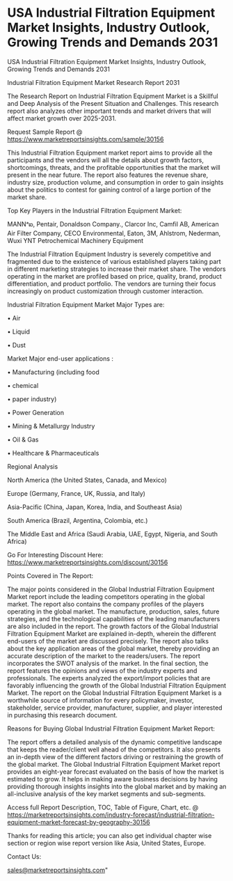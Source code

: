 # USA Industrial Filtration Equipment Market Insights, Industry Outlook, Growing Trends and Demands 2031
USA Industrial Filtration Equipment Market Insights, Industry Outlook, Growing Trends and Demands 2031

Industrial Filtration Equipment Market Research Report 2031

The Research Report on Industrial Filtration Equipment Market is a Skillful and Deep Analysis of the Present Situation and Challenges. This research report also analyzes other important trends and market drivers that will affect market growth over 2025-2031.

Request Sample Report @ https://www.marketreportsinsights.com/sample/30156

This Industrial Filtration Equipment market report aims to provide all the participants and the vendors will all the details about growth factors, shortcomings, threats, and the profitable opportunities that the market will present in the near future. The report also features the revenue share, industry size, production volume, and consumption in order to gain insights about the politics to contest for gaining control of a large portion of the market share.

Top Key Players in the Industrial Filtration Equipment Market:

MANNᵃఐ, Pentair, Donaldson Company., Clarcor Inc, Camfil AB, American Air Filter Company, CECO Environmental, Eaton, 3M, Ahlstrom, Nederman, Wuxi YNT Petrochemical Machinery Equipment

The Industrial Filtration Equipment Industry is severely competitive and fragmented due to the existence of various established players taking part in different marketing strategies to increase their market share. The vendors operating in the market are profiled based on price, quality, brand, product differentiation, and product portfolio. The vendors are turning their focus increasingly on product customization through customer interaction.

Industrial Filtration Equipment Market Major Types are:

• Air

• Liquid

• Dust

Market Major end-user applications :

• Manufacturing (including food

• chemical

• paper industry)

• Power Generation

• Mining & Metallurgy Industry

• Oil & Gas

• Healthcare & Pharmaceuticals

Regional Analysis

North America (the United States, Canada, and Mexico)

Europe (Germany, France, UK, Russia, and Italy)

Asia-Pacific (China, Japan, Korea, India, and Southeast Asia)

South America (Brazil, Argentina, Colombia, etc.)

The Middle East and Africa (Saudi Arabia, UAE, Egypt, Nigeria, and South Africa)

Go For Interesting Discount Here: https://www.marketreportsinsights.com/discount/30156

Points Covered in The Report:

The major points considered in the Global Industrial Filtration Equipment Market report include the leading competitors operating in the global market.
The report also contains the company profiles of the players operating in the global market.
The manufacture, production, sales, future strategies, and the technological capabilities of the leading manufacturers are also included in the report.
The growth factors of the Global Industrial Filtration Equipment Market are explained in-depth, wherein the different end-users of the market are discussed precisely.
The report also talks about the key application areas of the global market, thereby providing an accurate description of the market to the readers/users.
The report incorporates the SWOT analysis of the market. In the final section, the report features the opinions and views of the industry experts and professionals. The experts analyzed the export/import policies that are favorably influencing the growth of the Global Industrial Filtration Equipment Market.
The report on the Global Industrial Filtration Equipment Market is a worthwhile source of information for every policymaker, investor, stakeholder, service provider, manufacturer, supplier, and player interested in purchasing this research document.

Reasons for Buying Global Industrial Filtration Equipment Market Report:

The report offers a detailed analysis of the dynamic competitive landscape that keeps the reader/client well ahead of the competitors.
It also presents an in-depth view of the different factors driving or restraining the growth of the global market.
The Global Industrial Filtration Equipment Market report provides an eight-year forecast evaluated on the basis of how the market is estimated to grow.
It helps in making aware business decisions by having providing thorough insights insights into the global market and by making an all-inclusive analysis of the key market segments and sub-segments.

Access full Report Description, TOC, Table of Figure, Chart, etc. @ https://marketreportsinsights.com/industry-forecast/industrial-filtration-equipment-market-forecast-by-geography-30156

Thanks for reading this article; you can also get individual chapter wise section or region wise report version like Asia, United States, Europe.

Contact Us:

sales@marketreportsinsights.com"
